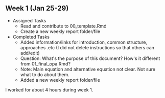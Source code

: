 ## Week 1 (Jan 25-29)

- Assigned Tasks
  - Read and contribute to 00_template.Rmd
  - Create a new weekly report folder/file
- Completed Tasks
    - Added information/links for introduction, common structure, approaches .etc (I did not delete instructions so that others can add/edit)
    - Question: What's the purpose of this document? How's it different from 01_final_opa.Rmd?
    - Note: Main equation and alternative equation not clear. Not sure what to do about them.
    - Added a new weekly report folder/file

I worked for about 4 hours during week 1.
